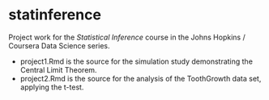 # statinference

Project work for the  _Statistical Inference_ course in the Johns Hopkins / Coursera Data Science series.

- project1.Rmd is the source for the simulation study demonstrating the Central Limit Theorem.
- project2.Rmd is the source for the analysis of the ToothGrowth data set, applying the t-test.

